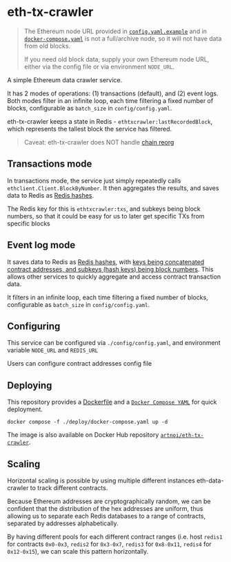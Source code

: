 # eth-tx-crawler

> The Ethereum node URL provided in [`config.yaml.example`](./config/config.yaml.example)
> and in [`docker-compose.yaml`](./deploy/docker-compose.yaml)
> is not a full/archive node, so it will not have data from old blocks.
>
> If you need old block data, supply your own Ethereum node URL, either via
> the config file or via environment `NODE_URL`.

A simple Ethereum data crawler service.

It has 2 modes of operations: (1) transactions (default), and (2) event logs.
Both modes filter in an infinite loop, each time filtering a fixed
number of blocks, configurable as `batch_size` in `config/config.yaml`.

eth-tx-crawler keeps a state in Redis - `ethtxcrawler:lastRecordedBlock`, which represents
the tallest block the service has filtered.

> Caveat: eth-tx-crawler does NOT handle [chain reorg](https://www.alchemy.com/overviews/what-is-a-reorg)

## Transactions mode

In transactions mode, the service just simply repeatedly calls `ethclient.Client.BlockByNumber`.
It then aggregates the results, and saves data to Redis as
[Redis hashes](https://redis.io/docs/data-types/hashes/).

The Redis key for this is `ethtxcrawler:txs`, and subkeys being block numbers,
so that it could be easy for us to later get specific TXs from specific blocks

## Event log mode

It saves data to Redis as [Redis hashes](https://redis.io/docs/data-types/hashes/),
with [keys being concatenated contract addresses,
and subkeys (hash keys) being block numbers](./rdb/rdb.go). This allows other services
to quickly aggregate and access contract transaction data.

It filters in an infinite loop, each time filtering a fixed number of blocks,
configurable as `batch_size` in `config/config.yaml`.

## Configuring

This service can be configured via `./config/config.yaml`,
and environment variable `NODE_URL` and `REDIS_URL`

Users can configure contract addresses config file

## Deploying

This repository provides a [Dockerfile](./Dockerfile)
and a [`Docker Compose YAML`](./deploy/docker-compose.yaml)
for quick deployment.

```shell
docker compose -f ./deploy/docker-compose.yaml up -d
```

The image is also available on Docker Hub
repository [`artnoi/eth-tx-crawler`](https://hub.docker.com/r/artnoi/eth-tx-crawler).

## Scaling

Horizontal scaling is possible by using multiple different instances eth-data-crawler
to track different contracts.

Because Ethereum addresses are cryptographically random, we can be
confident that the distribution of the hex addresses are uniform,
thus allowing us to separate each Redis databases to a range of contracts,
separated by addresses alphabetically.

By having different pools for each different contract ranges (i.e. host `redis1`
for contracts `0x0-0x3`, `redis2` for `0x3-0x7`, `redis3` for `0x8-0x11`,
`redis4` for `0x12-0x15`), we can scale this pattern horizontally.
